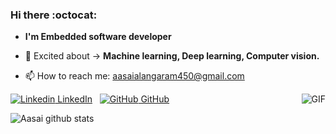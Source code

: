 ### Hi there :octocat: 

- **I'm Embedded software developer**  

- 🌱 Excited about -> **Machine learning, Deep learning, Computer vision.**
- 📫 How to reach me: aasaialangaram450@gmail.com 

<img align="right" alt="GIF" src="https://giphy.com/gifs/programmer-p4NLw3I4U0idi.gif" />

[![Linkedin](https://i.stack.imgur.com/gVE0j.png) LinkedIn](https://www.linkedin.com/in/aasaialangaram-%F0%9F%A4%96-b614b2a2/)
&nbsp; [![GitHub](https://i.stack.imgur.com/tskMh.png) GitHub](https://github.com/AasaiAlangaram) 

![Aasai github stats](https://github-readme-stats.vercel.app/api?username=AasaiAlangaram&show_icons=true&hide_border=true)
<!--
**AasaiAlangaram/AasaiAlangaram** is a ✨ _special_ ✨ repository because its `README.md` (this file) appears on your GitHub profile.

Here are some ideas to get you started:

- 🔭 I’m currently working on Embedded software development 
- 🌱 I’m currently learning ...
- 👯 I’m looking to collaborate on ...
- 🤔 I’m looking for help with ...
- 💬 Ask me about ...
- 📫 How to reach me: ...
- 😄 Pronouns: ...
- ⚡ Fun fact: ...
**1996** :baby: :arrow_right: **2000 ~ 2012**(school) :school: :arrow_right: **2013 ~ 2017**(Bachelor in Electronics engineering) :boy: :arrow_right: **2017** ~ :office: 
-->

